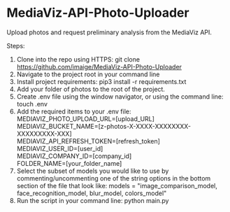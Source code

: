 # MediaViz-API-Photo-Uploader
Upload photos and request preliminary analysis from the MediaViz API.

Steps:
1. Clone into the repo using HTTPS: git clone https://github.com/imaige/MediaViz-API-Photo-Uploader
2. Navigate to the project root in your command line
3. Install project requirements: pip3 install -r requirements.txt
4. Add your folder of photos to the root of the project.
5. Create .env file using the window navigator, or using the command line: touch .env
6. Add the required items to your .env file: \
    MEDIAVIZ_PHOTO_UPLOAD_URL=[upload_URL] \
    MEDIAVIZ_BUCKET_NAME=[z-photos-X-XXXX-XXXXXXXX-XXXXXXXXX-XXX] \
    MEDIAVIZ_API_REFRESH_TOKEN=[refresh_token] \
    MEDIAVIZ_USER_ID=[user_id] \
    MEDIAVIZ_COMPANY_ID=[company_id] \
    FOLDER_NAME=[your_folder_name] 
7. Select the subset of models you would like to use by commenting/uncommenting one of the string options in the bottom section of the file that look like: models = "image_comparison_model, face_recognition_model, blur_model, colors_model"
8. Run the script in your command line: python main.py
